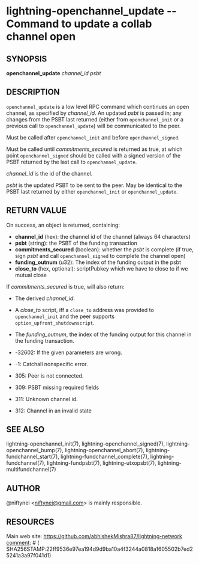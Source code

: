 lightning-openchannel\_update -- Command to update a collab channel open
========================================================================

SYNOPSIS
--------

**openchannel_update** *channel_id* *psbt*

DESCRIPTION
-----------

`openchannel_update` is a low level RPC command which continues an open
channel, as specified by *channel_id*. An updated  *psbt* is passed in; any
changes from the PSBT last returned (either from `openchannel_init` or
a previous call to `openchannel_update`) will be communicated to the peer.

Must be called after `openchannel_init` and before `openchannel_signed`.

Must be called until *commitments_secured* is returned as true, at which point
`openchannel_signed` should be called with a signed version of the PSBT
returned by the last call to `openchannel_update`.

*channel_id* is the id of the channel.

*psbt* is the updated PSBT to be sent to the peer. May be identical to
the PSBT last returned by either `openchannel_init` or `openchannel_update`.

RETURN VALUE
------------

[comment]: # (GENERATE-FROM-SCHEMA-START)
On success, an object is returned, containing:
- **channel_id** (hex): the channel id of the channel (always 64 characters)
- **psbt** (string): the PSBT of the funding transaction
- **commitments_secured** (boolean): whether the *psbt* is complete (if true, sign *psbt* and call `openchannel_signed` to complete the channel open)
- **funding_outnum** (u32): The index of the funding output in the psbt
- **close_to** (hex, optional): scriptPubkey which we have to close to if we mutual close

[comment]: # (GENERATE-FROM-SCHEMA-END)

If *commitments_secured* is true, will also return:
- The derived *channel_id*.
- A *close_to* script, iff a `close_to` address was provided to
  `openchannel_init` and the peer supports `option_upfront_shutdownscript`.
- The *funding_outnum*, the index of the funding output for this channel
  in the funding transaction.


- -32602: If the given parameters are wrong.
- -1: Catchall nonspecific error.
- 305: Peer is not connected.
- 309: PSBT missing required fields
- 311: Unknown channel id.
- 312: Channel in an invalid state

SEE ALSO
--------

lightning-openchannel\_init(7), lightning-openchannel\_signed(7),
lightning-openchannel\_bump(7), lightning-openchannel\_abort(7), 
lightning-fundchannel\_start(7), lightning-fundchannel\_complete(7),
lightning-fundchannel(7), lightning-fundpsbt(7), lightning-utxopsbt(7),
lightning-multifundchannel(7)

AUTHOR
------

@niftynei <<niftynei@gmail.com>> is mainly responsible.

RESOURCES
---------

Main web site: <https://github.com/abhishekMishra87/lightning-network>
[comment]: # ( SHA256STAMP:22ff9536e97ea194d9d9ba10a4f3244a0818a1605502b7ed25241a3a97f041d1)
